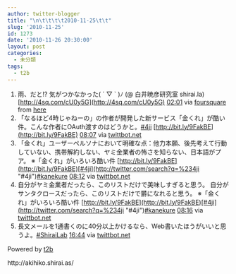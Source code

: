 ```yaml
---
author: twitter-blogger
title: "\n\t\t\t\t2010-11-25\t\t"
slug: '2010-11-25'
id: 1273
date: '2010-11-26 20:30:00'
layout: post
categories:
  - 未分類
tags:
  - t2b
---
```


<div xmlns:georss="http://www.georss.org/georss">

1.  <span><span>雨、だと!? 気がつかなかった( ´ ▽ ` )ﾉ (@ 白井暁彦研究室 shirai.la) [http://4sq.com/cU0y5G](http://4sq.com/cU0y5G)</span> <span>[<span>02:01</span>](http://twitter.com/o_ob/status/7780876205166592) <span>via [foursquare](http://foursquare.com)</span> from [here<span></span>](http://maps.google.com/maps?q=35.4863235,139.3416822)</span></span>
2.  <span><span>「なるほど4時じゃねーの」の作者が開発した新サービス「金くれ」が酷い件。こんな作者にOAuth渡すのはどうかと。[#4ji](http://twitter.com/search?q=%234ji "#4ji") [http://bit.ly/9FakBE](http://bit.ly/9FakBE)</span> <span>[<span>08:07</span>](http://twitter.com/o_ob/status/7872979430019072) <span>via [twittbot.net](http://twittbot.net/)</span></span></span>
3.  <span><span>「金くれ」ユーザーペルソナにおいて明確な点：他力本願、後先考えて行動していない、携帯解約しない、ヤミ金業者の怖さを知らない、日本語がプア。 ※「金くれ」がいろいろ酷い件 [http://bit.ly/9FakBE](http://bit.ly/9FakBE)[#4ji](http://twitter.com/search?q=%234ji "#4ji")[#kanekure](http://twitter.com/search?q=%23kanekure "#kanekure")</span> <span>[<span>08:12</span>](http://twitter.com/o_ob/status/7874180636745728) <span>via [twittbot.net](http://twittbot.net/)</span></span></span>
4.  <span><span>自分がヤミ金業者だったら、このリストだけで美味しすぎると思う。 自分がサンタクロースだったら、このリストだけで欝になれると思う。 ※「金くれ」がいろいろ酷い件 [http://bit.ly/9FakBE](http://bit.ly/9FakBE)[#4ji](http://twitter.com/search?q=%234ji "#4ji")[#kanekure](http://twitter.com/search?q=%23kanekure "#kanekure")</span> <span>[<span>08:16</span>](http://twitter.com/o_ob/status/7875393193250816) <span>via [twittbot.net](http://twittbot.net/)</span></span></span>
5.  <span><span>長文メールを1通書くのに40分以上かけるなら、Web書いたほうがいいと思うよ。[#ShiraiLab](http://twitter.com/search?q=%23ShiraiLab "#ShiraiLab")</span> <span>[<span>16:44</span>](http://twitter.com/o_ob/status/8003255036551169) <span>via [twittbot.net](http://twittbot.net/)</span></span></span>

</div>

Powered by [t2b](http://t2b.utilz.jp/)

<div>http://akihiko.shirai.as/</div>